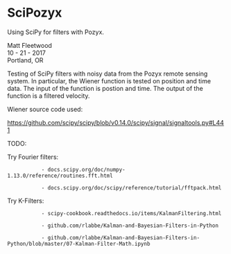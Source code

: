 # SciPozyx                                                                                                                                 
Using SciPy for filters with Pozyx.                                                                                                       
                                                                                                                                           
Matt Fleetwood                                                                                                                             
10 - 21 - 2017                                                                                                                             
Portland, OR                                                                                                                               

Testing of SciPy filters with noisy data from the Pozyx remote sensing system. In particular, the Wiener function is tested on position and time data. The input of the function is postion and time. The output of the function is a filtered velocity. 

Wiener source code used:

https://github.com/scipy/scipy/blob/v0.14.0/scipy/signal/signaltools.py#L441


TODO: 

Try Fourier filters: 

               - docs.scipy.org/doc/numpy-1.13.0/reference/routines.fft.html

               - docs.scipy.org/doc/scipy/reference/tutorial/fftpack.html



Try K-Filters: 

               - scipy-cookbook.readthedocs.io/items/KalmanFiltering.html

               - github.com/rlabbe/Kalman-and-Bayesian-Filters-in-Python

               - github.com/rlabbe/Kalman-and-Bayesian-Filters-in-Python/blob/master/07-Kalman-Filter-Math.ipynb
